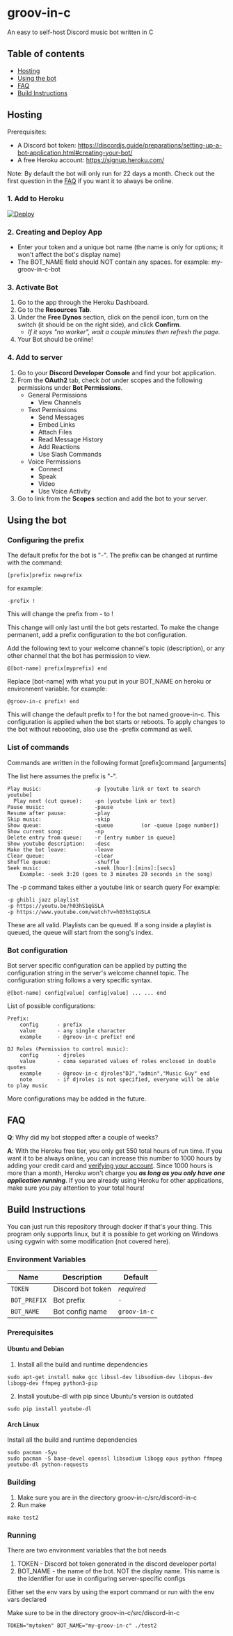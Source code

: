 # groov-in-c
An easy to self-host Discord music bot written in C

## Table of contents


 - [Hosting](#hosting)
 - [Using the bot](#using-the-bot)
 - [FAQ](#faq)
 - [Build Instructions](#build-instructions)


## Hosting

Prerequisites:
 - A Discord bot token: https://discordjs.guide/preparations/setting-up-a-bot-application.html#creating-your-bot/
 - A free Heroku account: https://signup.heroku.com/

Note: By default the bot will only run for 22 days a month. Check out the first question in the [FAQ](#faq) if you want it to always be online.

### 1. Add to Heroku

[![Deploy](https://www.herokucdn.com/deploy/button.svg)](https://heroku.com/deploy?template=https://github.com/Among-Suss/groov-in-c/tree/main)

### 2. Creating and Deploy App
 - Enter your token and a unique bot name (the name is only for options; it won't affect the bot's display name)
 - The BOT_NAME field should NOT contain any spaces. for example: my-groov-in-c-bot

### 3. Activate Bot
1. Go to the app through the Heroku Dashboard.
2. Go to the **Resources Tab**.
3. Under the **Free Dynos** section, click on the pencil icon, turn on the switch (it should be on the right side), and click **Confirm**. 
    * *If it says "no worker", wait a couple minutes then refresh the page.*
4. Your Bot should be online!

### 4. Add to server

1. Go to your **Discord Developer Console** and find your bot application.
2. From the **OAuth2** tab, check *bot* under scopes and the following permissions under **Bot Permissions**.
    - General Permissions
        - View Channels
    - Text Permissions
        - Send Messages
        - Embed Links
        - Attach Files
        - Read Message History
        - Add Reactions
        - Use Slash Commands
     - Voice Permissions
        - Connect
        - Speak
        - Video
        - Use Voice Activity
3. Go to link from the **Scopes** section and add the bot to your server.

## Using the bot

### Configuring the prefix
The default prefix for the bot is "-". The prefix can be changed at runtime with the command:
```
[prefix]prefix newprefix
```
for example:
```
-prefix !
```
This will change the prefix from - to !

This change will only last until the bot gets restarted. To make the change permanent, add a prefix configuration to the bot configuration.

Add the following text to your welcome channel's topic (description), or any other channel that the bot has permission to view.
```
@[bot-name] prefix[myprefix] end
```
Replace [bot-name] with what you put in your BOT_NAME on heroku or environment variable.
for example:
```
@groov-in-c prefix! end
```
This will change the default prefix to ! for the bot named groove-in-c. This configuration is applied when the bot starts or reboots. To apply changes to the bot without rebooting, also use the -prefix command as well.

### List of commands
Commands are written in the following format
[prefix]command [arguments]

The list here assumes the prefix is "-".

```
Play music:                 -p [youtube link or text to search youtube]
  Play next (cut queue):    -pn [youtube link or text]
Pause music:                -pause
Resume after pause:         -play
Skip music:                 -skip
Show queue:                 -queue         (or -queue [page number])
Show current song:          -np
Delete entry from queue:    -r [entry number in queue]
Show youtube description:   -desc
Make the bot leave:         -leave
Clear queue:                -clear
Shuffle queue:              -shuffle
Seek music:                 -seek [hour]:[mins]:[secs]
    Example: -seek 3:20 (goes to 3 minutes 20 seconds in the song)
```

The -p command takes either a youtube link or search query
For example:
```
-p ghibli jazz playlist
-p https://youtu.be/h03hS1qGSLA
-p https://www.youtube.com/watch?v=h03hS1qGSLA
```

These are all valid. Playlists can be queued. If a song inside a playlist is queued, the queue will start from the song's index.

### Bot configuration
Bot server specific configuration can be applied by putting the configuration string in the server's welcome channel topic. The configuration string follows a very specific syntax.
```
@[bot-name] config[value] config[value] ... ... end
```
List of possible configurations:
```
Prefix:
    config      - prefix
    value       - any single character
    example     - @groov-in-c prefix! end

DJ Roles (Permission to control music):
    config      - djroles
    value       - coma separated values of roles enclosed in double quotes
    example     - @groov-in-c djroles"DJ","admin","Music Guy" end
    note        - if djroles is not specified, everyone will be able to play music
```
More configurations may be added in the future.

## FAQ

**Q**: Why did my bot stopped after a couple of weeks?

**A**: With the Heroku free tier, you only get 550 total hours of run time. If you want it to be always online, you can increase this number to 1000 hours by adding your credit card and [verifying your account](https://devcenter.heroku.com/articles/account-verification#:~:text=Go%20to%20your%20Account%20Settings,Click%20Add%20Credit%20Card%20.). Since 1000 hours is more than a month, Heroku won't charge you ***as long as you only have one application running***. If you are already using Heroku for other applications, make sure you pay attention to your total hours!

## Build Instructions
You can just run this repository through docker if that's your thing. This program only supports linux, but it is possible to get working on Windows using cygwin with some modification (not covered here).

### Environment Variables
| Name | Description | Default |
|------|-------------|---------|
| `TOKEN` | Discord bot token | *required* |
| `BOT_PREFIX` | Bot prefix | `-` |
| `BOT_NAME` | Bot config name | `groov-in-c` |


### Prerequisites

#### Ubuntu and Debian
1. Install all the build and runtime dependencies
```
sudo apt-get install make gcc libssl-dev libsodium-dev libopus-dev libogg-dev ffmpeg python3-pip
```

2. Install youtube-dl with pip since Ubuntu's version is outdated
```
sudo pip install youtube-dl
```

#### Arch Linux
Install all the build and runtime dependencies
```
sudo pacman -Syu
sudo pacman -S base-devel openssl libsodium libogg opus python ffmpeg youtube-dl python-requests
```

### Building
1. Make sure you are in the directory groov-in-c/src/discord-in-c
2. Run make
```
make test2
```

### Running
There are two environment variables that the bot needs
1. TOKEN - Discord bot token generated in the discord developer portal
2. BOT_NAME - the name of the bot. NOT the display name. This name is the identifier for use in configuring server-specific configs

Either set the env vars by using the export command or run with the env vars declared

Make sure to be in the directory groov-in-c/src/discord-in-c
```
TOKEN="mytoken" BOT_NAME="my-groov-in-c" ./test2
```

## 

